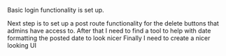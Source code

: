 Basic login functionality is set up.

Next step is to set up a post route functionality for the delete buttons that admins have access to.
After that I need to find a tool to help with date formatting the posted date to look nicer
Finally I need to create a nicer looking UI
